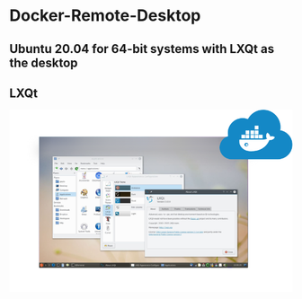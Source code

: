# Docker-Remote-Desktop

## Ubuntu 20.04 for 64-bit systems with LXQt as the desktop

## LXQt
![](https://github.com/NeuroForLunch/docker-remote-desktop/raw/main/lxqt-1.png)
